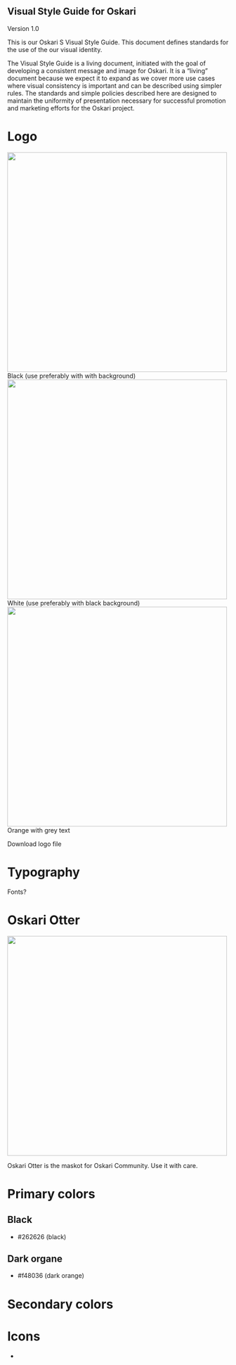 ## Visual Style Guide for Oskari

Version 1.0

This is our Oskari S Visual Style Guide. This document defines standards for the use of the our visual identity.

The Visual Style Guide is a living document, initiated with the goal of developing a consistent message and image for Oskari. It is a “living” document because we expect it to expand as we cover more use cases where visual consistency is important and can be described using simpler rules. The standards and simple policies described here are designed to maintain the uniformity of presentation necessary for successful promotion and marketing efforts for the Oskari project.

# Logo
<img src="/images/oskari_logo_black.png" width="500"/>
Black (use preferably with with background)

<img src="/images/oskari_logo_white.png" width="500"/>
White (use preferably with black background)

<img src="/images/oskari_logo_rgb.png" width="500"/>
Orange with grey text

Download logo file

# Typography

Fonts? 

# Oskari Otter

<img src="/images/oskari_otter.png" width="500"/>

Oskari Otter is the maskot for Oskari Community. Use it with care. 

# Primary colors

## Black
- #262626 (black)

## Dark organe
- #f48036 (dark orange)

# Secondary colors

# Icons
- 
